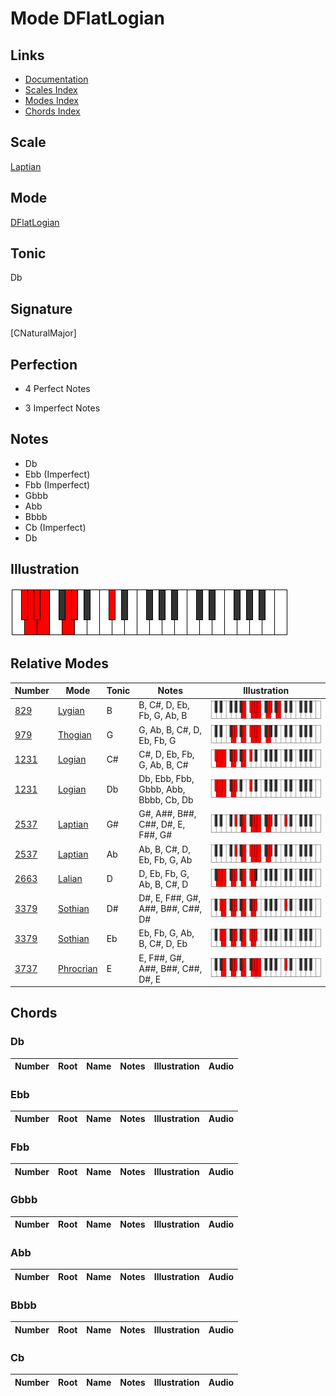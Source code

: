 # Mode DFlatLogian

## Links

- [Documentation](index.md)
- [Scales Index](Scales.md)
- [Modes Index](Modes.md)
- [Chords Index](Chords.md)

## Scale

[Laptian](ScaleLaptian.md)

## Mode

[DFlatLogian](ModeDFlatLogian.md)

## Tonic

Db

## Signature

[CNaturalMajor]

## Perfection

 - 4 Perfect Notes

 - 3 Imperfect Notes

## Notes

- Db
- Ebb (Imperfect)
- Fbb (Imperfect)
- Gbbb
- Abb
- Bbbb
- Cb (Imperfect)
- Db

## Illustration

![DFlatLogian](ModeDFlatLogian.png)

## Relative Modes

| Number | Mode | Tonic | Notes | Illustration |
|--------|------|-------|-------|--------------|
| [829](https://ianring.com/musictheory/scales/829) | [Lygian](ModeLygian.md) | B | B, C#, D, Eb, Fb, G, Ab, B | ![BNaturalLygian](ModeBNaturalLygian.png) |
| [979](https://ianring.com/musictheory/scales/979) | [Thogian](ModeThogian.md) | G | G, Ab, B, C#, D, Eb, Fb, G | ![GNaturalThogian](ModeGNaturalThogian.png) |
| [1231](https://ianring.com/musictheory/scales/1231) | [Logian](ModeLogian.md) | C# | C#, D, Eb, Fb, G, Ab, B, C# | ![CSharpLogian](ModeCSharpLogian.png) |
| [1231](https://ianring.com/musictheory/scales/1231) | [Logian](ModeLogian.md) | Db | Db, Ebb, Fbb, Gbbb, Abb, Bbbb, Cb, Db | ![DFlatLogian](ModeDFlatLogian.png) |
| [2537](https://ianring.com/musictheory/scales/2537) | [Laptian](ModeLaptian.md) | G# | G#, A##, B##, C##, D#, E, F##, G# | ![GSharpLaptian](ModeGSharpLaptian.png) |
| [2537](https://ianring.com/musictheory/scales/2537) | [Laptian](ModeLaptian.md) | Ab | Ab, B, C#, D, Eb, Fb, G, Ab | ![AFlatLaptian](ModeAFlatLaptian.png) |
| [2663](https://ianring.com/musictheory/scales/2663) | [Lalian](ModeLalian.md) | D | D, Eb, Fb, G, Ab, B, C#, D | ![DNaturalLalian](ModeDNaturalLalian.png) |
| [3379](https://ianring.com/musictheory/scales/3379) | [Sothian](ModeSothian.md) | D# | D#, E, F##, G#, A##, B##, C##, D# | ![DSharpSothian](ModeDSharpSothian.png) |
| [3379](https://ianring.com/musictheory/scales/3379) | [Sothian](ModeSothian.md) | Eb | Eb, Fb, G, Ab, B, C#, D, Eb | ![EFlatSothian](ModeEFlatSothian.png) |
| [3737](https://ianring.com/musictheory/scales/3737) | [Phrocrian](ModePhrocrian.md) | E | E, F##, G#, A##, B##, C##, D#, E | ![ENaturalPhrocrian](ModeENaturalPhrocrian.png) |

## Chords

### Db

| Number | Root | Name | Notes | Illustration | Audio |
|--------|------|------|-------|--------------|-------|

### Ebb

| Number | Root | Name | Notes | Illustration | Audio |
|--------|------|------|-------|--------------|-------|

### Fbb

| Number | Root | Name | Notes | Illustration | Audio |
|--------|------|------|-------|--------------|-------|

### Gbbb

| Number | Root | Name | Notes | Illustration | Audio |
|--------|------|------|-------|--------------|-------|

### Abb

| Number | Root | Name | Notes | Illustration | Audio |
|--------|------|------|-------|--------------|-------|

### Bbbb

| Number | Root | Name | Notes | Illustration | Audio |
|--------|------|------|-------|--------------|-------|

### Cb

| Number | Root | Name | Notes | Illustration | Audio |
|--------|------|------|-------|--------------|-------|

